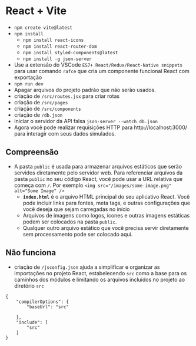 # React + Vite

- `npm create vite@latest`
- `npm install`
    - `npm install react-icons`
    - `npm install react-router-dom`
    - `npm install styled-components@latest`
    - `npm install -g json-server`
- Use a extensão do VSCode `ES7+ React/Redux/React-Native snippets` para usar comando `rafce` que cria um componente funcional React com exportação
- `npm run dev`
- Apagar arquivos do projeto padrão que não serão usados.
- criação de `/src/routes.jsx` para criar rotas
- criação de `/src/pages`
- criação de `/src/components`
- criação de `/db.json`
- iniciar o servidor da API falsa `json-server --watch db.json`
- Agora você pode realizar requisições HTTP para http://localhost:3000/ para interagir com seus dados simulados.

## Compreensão

- A pasta `public` é usada para armazenar arquivos estáticos que serão servidos diretamente pelo servidor web. Para referenciar arquivos da pasta `public` no seu código React, você pode usar a URL relativa que começa com `/`. Por exemplo `<img src="/images/some-image.png" alt="Some Image" />`
    - **​`index.html`​** é o arquivo HTML principal do seu aplicativo React. Você pode incluir links para fontes, meta tags, e outras configurações que você deseja que sejam carregadas no início
    - Arquivos de imagens como logos, ícones e outras imagens estáticas podem ser colocados na pasta `public`.
    - Qualquer outro arquivo estático que você precisa servir diretamente sem processamento pode ser colocado aqui.

## Não funciona

- criação de `/jsconfig.json` ajuda a simplificar e organizar as importações no projeto React, estabelecendo `src` como a base para os caminhos dos módulos e limitando os arquivos incluídos no projeto ao diretório `src`
```
{
    "compilerOptions": {
        "baseUrl": "src"

    },
    "include": [
        "src"
    ]
}
```